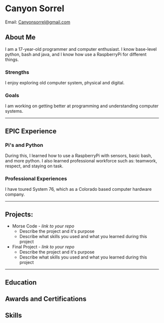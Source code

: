 # Canyon Sorrel
Email: Canyonsorrel@gmail.com
## About Me
I am a 17-year-old programmer and computer enthusiast.
I know base-level python, bash and java, and I know how use a RaspberryPi for different things. 
### Strengths
I enjoy exploring old computer system, physical and digital.
### Goals
I am working on getting better at programming and understanding computer systems.

---
## EPIC Experience

### Pi's and Python
During this, I learned how to use a RaspberryPi with sensors, basic bash, and more python. I also learned professional workforce such as: 
teamwork, respect, and staying on task.

### Professional Experiences
I have toured System 76, which as a Colorado based computer hardware company.

---
## Projects: 
-  Morse Code - *link to your repo*
	- Describe the project and it's purpose
	- Describe what skills you used and what you learned during this project
- Final Project - *link to your repo*
	 - Describe the project and it's purpose
	- Describe what skills you used and what you learned during this project


---

## Education
## Awards and Certifications
## Skills
